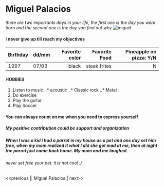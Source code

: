 # Miguel Palacios
*there are two importants days in your life, the first one is the day you were born and the second one is the day you find out why*
![miguel](curriculum.jpg)
#### I never give up till reach my objectives 
| Birthday       | dd/mm        | Favorite color | Favorite Food | Pineapple on pizza: Y/N |
| ---------------|:-------------| --------------:| -------------:| -----------------------:|
| 1997     | 07/03 | black | steak frites | N |
 #### HOBBIES
 1. Listen to music
 ..* acoustic
 ..* Classic rock
 ..* Metal
 2. Do exercise
 3. Play the guitar
 4. Play Soccer
 #### You can always count on me when you need to express yourself
 ##### My positive contribution could be support and organization 
 ##### When I was a kid i had a parrot in my house as a pet and one day set him free, when my mom realized it what I did she got mad at me, then at night the parrot just came back home. My mom and me laughed.
 ###### never set free your pet. it is not cool :/ 
 <<previous || Miguel Palacios|| next>>